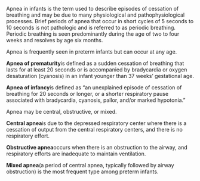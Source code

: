 Apnea in infants is the term used to describe episodes of cessation of breathing and may be due to many physiological and pathophysiological processes. Brief periods of apnea that occur in short cycles of 5 seconds to 10 seconds is not pathologic and is referred to as periodic breathing. Periodic breathing is seen predominantly during the age of two to four weeks and resolves by age six months.

Apnea is frequently seen in preterm infants but can occur at any age.

**Apnea of prematurity**is defined as a sudden cessation of breathing that lasts for at least 20 seconds or is accompanied by bradycardia or oxygen desaturation (cyanosis) in an infant younger than 37 weeks’ gestational age.

**Apnea of infancy**is defined as “an unexplained episode of cessation of breathing for 20 seconds or longer, or a shorter respiratory pause associated with bradycardia, cyanosis, pallor, and/or marked hypotonia.”

Apnea may be central, obstructive, or mixed.

**Central apnea**is due to the depressed respiratory center where there is a cessation of output from the central respiratory centers, and there is no respiratory effort.

**Obstructive apnea**occurs when there is an obstruction to the airway, and respiratory efforts are inadequate to maintain ventilation.

**Mixed apnea**(a period of central apnea, typically followed by airway obstruction) is the most frequent type among preterm infants.